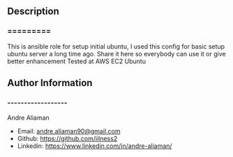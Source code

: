 ## Description
### =========
This is ansible role for setup initial ubuntu, I used this config for basic setup ubuntu server a long time ago. 
Share it here so everybody can use it or give better enhancement
Tested at AWS EC2 Ubuntu

## Author Information
### ------------------
Andre Aliaman
- Email: andre.aliaman90@gmail.com
- Github: https://github.com/iilness2
- Linkedin: https://www.linkedin.com/in/andre-aliaman/
